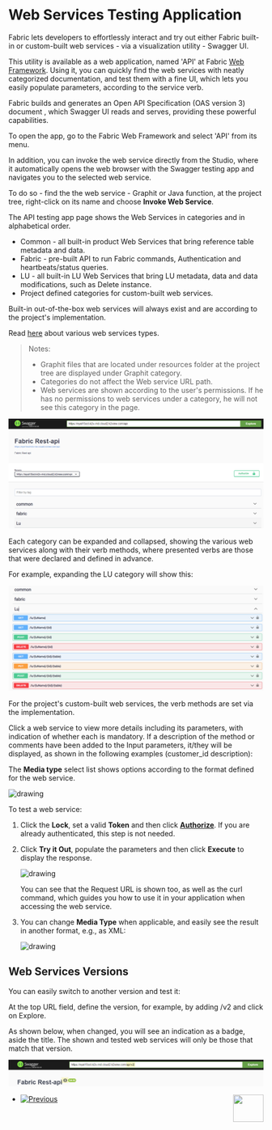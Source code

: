 # Web Services Testing Application

Fabric lets developers to effortlessly interact and try out either Fabric built-in or custom-built web services - via a visualization utility - Swagger UI.

This utility is available as a web application, named 'API' at Fabric [Web Framework]("/articles/30_web_framework/01_web_framework_overview.md" ). Using it, you can quickly find the web services with neatly categorized documentation, and test them with a fine UI, which lets you easily populate parameters, according to the service verb. 

Fabric builds and generates an Open API Specification (OAS version 3) document , which Swagger UI reads and serves, providing these powerful capabilities.

To open the app, go to the Fabric Web Framework and select 'API' from its menu.

<studio>

In addition, you can invoke the web service directly from the Studio, where it automatically opens the web browser with the Swagger testing app and navigates you to the selected web service.

To do so - find the the web service - Graphit or Java function, at the project tree, right-click on its name and choose **Invoke Web Service**.

</studio>



The API testing app page shows the Web Services in categories and in alphabetical order. 


   * Common - all built-in product Web Services that bring reference table metadata and data. 
   * Fabric - pre-built API to run Fabric commands, Authentication and heartbeats/status queries.   
   * LU - all built-in LU Web Services that bring LU metadata, data and data modifications, such as Delete instance.
   * Project defined categories for custom-built web services.

Built-in out-of-the-box web services will always exist and are according to the project's implementation. 

Read [here](01_web_services_overview.md) about various web services types.



> Notes: 
>
> * Graphit files that are located under resources folder at the project tree are displayed under Graphit category.
> * Categories do not affect the Web service URL path.
> * Web services are shown according to the user's permissions. If he has no permissions to web services under a category, he will not see this category in the page.



<img src="images/swagger_base.png" alt=""/>



Each category can be expanded and collapsed, showing the various web services along with their verb methods, where presented verbs are those that were declared and defined in advance. 

For example, expanding the LU category will show this:

<img src="images/swagger_LU.png" alt="drawing"/>

For the project's custom-built web services, the verb methods are set via the implementation. 



Click a web service to view more details including its parameters, with indication of whether each is mandatory. If a description of the method or comments have been added to the Input parameters, it/they will be displayed, as shown in the following examples (customer_id description):



The **Media type** select list shows options according to the format defined for the web service. 

<img src="images/Web-Service-Swagger-2.png" alt="drawing"/>



To test a web service:

1. Click the **Lock**, set a valid **Token** and then click [**Authorize**](/articles/17_fabric_credentials/02_fabric_credentials_commands.md#web-services-authorization). If you are already authenticated, this step is not needed. 

2. Click **Try it Out**, populate the parameters and then click **Execute** to display the response.

    <img src="images/Web-Service-Swagger-3.png" alt="drawing"/>

    You can see that the Request URL is shown too, as well as the curl command, which guides you how to use it in your application when accessing the web service.

3. You can change **Media Type** when applicable, and easily see the result in another format, e.g., as XML:

   <img src="images/Web-Service-Swagger-5.png" alt="drawing"/>



## Web Services Versions

You can easily switch to another version and test it: 

At the top URL field, define the version, for example, by adding /v2 and click on Explore. 

As shown below, when changed, you will see an indication as a badge, aside the title. The shown and tested web services will only be those that match that version.

   <img src="images/swagger_version_filter.png" alt="drawing"/>






*	[![Previous](/articles/images/Previous.png)](/articles/15_web_services_and_graphit/10_advanced_error_handling.md)[<img align="right" width="60" height="54" src="/articles/images/Next.png">](/articles/15_web_services_and_graphit/12_custom_ws_java_examples.md)

